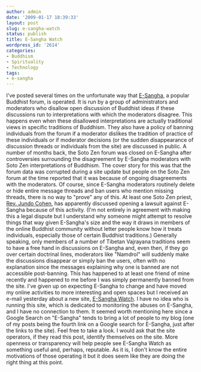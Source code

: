 ```yaml
---
author: admin
date: '2009-01-17 18:39:33'
layout: post
slug: e-sangha-watch
status: publish
title: E-Sangha Watch
wordpress_id: '2614'
categories:
- Buddhism
- Spirituality
- Technology
tags:
- e-sangha
---
```


I've posted several times on the unfortunate way that
[E-Sangha](http://www.e-sangha.com/), a popular Buddhist forum, is
operated. It is run by a group of administrators and moderators who
disallow open discussion of Buddhist ideas if these discussions run to
interpretations with which the moderators disagree. This happens even
when these disallowed interpretations are actually traditional views in
specific traditions of Buddhism. They also have a policy of banning
individuals from the forum if a moderator dislikes the tradition of
practice of these individuals or if moderator decisions (or the sudden
disappearance of discussion threads or individuals from the site) are
discussed in public. A number of months back, the Soto Zen forum was
closed on E-Sangha after controversies surrounding the disagreement by
E-Sangha moderators with Soto Zen interpretations of Buddhism. The cover
story for this was that the forum data was corrupted during a site
update but people on the Soto Zen forum at the time reported that it was
because of ongoing disagreements with the moderators. Of course, since
E-Sangha moderators routinely delete or hide entire message threads and
ban users who mention missing threads, there is no way to "prove" any of
this. At least one Soto Zen priest, [Rev. Jundo
Cohen](http://treeleafzen.blogspot.com), has apparently discussed
opening a lawsuit against E-Sangha because of this activity. (I'm not
entirely in agreement with making this a legal dispute but I understand
why someone might attempt to resolve things that way given E-Sangha's
size and the way it draws in members of the online Buddhist community
without letter people know how it treats individuals, especially those
of certain Buddhist traditions.) Generally speaking, only members of a
number of Tibetan Vajrayana traditions seem to have a free hand in
discussions on E-Sangha and, even then, if they go over certain
doctrinal lines, moderators like "Namdrol" will suddenly make the
discussions disappear or simply ban the users, often with no explanation
since the messages explaining why one is banned are not accessible
post-banning. This has happened to at least one friend of mine recently
and happened to me before I was simply permanently banned from the site.
I've given up on expecting E-Sangha to change and have moved my online
activities to more interesting and open spaces but I received an e-mail
yesterday about a new site, [E-Sangha Watch](http://www.e-sangha.info/).
I have no idea who is running this site, which is dedicated to
monitoring the abuses on E-Sangha, and I have no connection to them. It
seemed worth mentioning here since a Google Search on "E-Sangha" tends
to bring a lot of people to my blog (one of my posts being the fourth
link on a Google search for E-Sangha, just after the links to the site).
Feel free to take a look. I would ask that the site operators, if they
read this post, identify themselves on the site. More openness or
transparency will help people see E-Sangha Watch as something useful
and, perhaps, reputable. As it is, I don't know the entire motivations
of those operating it but it does seem like they are doing the right
thing at this point.
